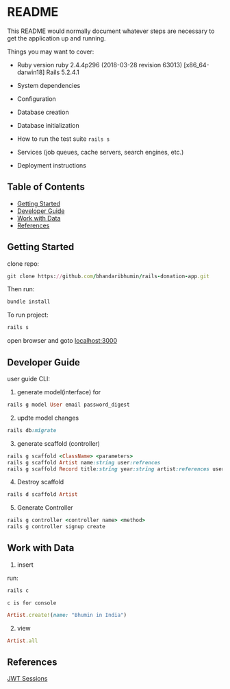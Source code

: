 # README

This README would normally document whatever steps are necessary to get the
application up and running.

Things you may want to cover:

* Ruby version
ruby 2.4.4p296 (2018-03-28 revision 63013) [x86_64-darwin18]
Rails 5.2.4.1

* System dependencies

* Configuration

* Database creation

* Database initialization

* How to run the test suite
 ```rails s```

* Services (job queues, cache servers, search engines, etc.)

* Deployment instructions



## Table of Contents

  - [Getting Started](#getting-started)
  - [Developer Guide](#developer-guide)
  - [Work with Data](#work-with-data)
  - [References](#references)

## Getting Started

clone repo:

```ruby
git clone https://github.com/bhandaribhumin/rails-donation-app.git
```

Then run:

```ruby
bundle install
```

To run project:

```ruby
rails s
```
open browser and goto [localhost:3000](http://localhost:3000) 

## Developer Guide

user guide CLI:

1. generate model(interface) for 
```ruby
rails g model User email password_digest 
```

2. updte model changes
```ruby
rails db:migrate
``` 

3. generate scaffold (controller)
```ruby
rails g scaffold <ClassName> <parameters>
rails g scaffold Artist name:string user:refrences
rails g scaffold Record title:string year:string artist:references user:references
``` 

4. Destroy scaffold 
```ruby
rails d scaffold Artist
```

5. Generate Controller
```ruby
rails g controller <controller name> <method>
rails g controller signup create
```
## Work with Data

1. insert

run: 

```ruby
rails c 
```

`c is for console`
    
```ruby
Artist.create!(name: "Bhumin in India")
```


2. view
```ruby
Artist.all
```

## References
[JWT Sessions](https://github.com/tuwukee/jwt_sessions)

